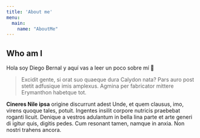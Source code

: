 ```yaml
---
title: 'About me'
menu:
  main:
    name: "AboutMe"
---
```


## Who am I

Hola soy Diego Bernal y aquí vas a leer un poco sobre mí 🤩

> Excidit gente, si orat suo quaeque dura Calydon nata? Pars auro post stetit
> adfusique imis amplexus. Agmina per fabricator
> mittere Erymanthon habetque tot.

**Cineres Nile ipsa** origine discurrunt adest Unde, et quem clausus, imo,
virens quoque tales, potuit. Ingentes insilit corpore nutricis praebebat roganti
licuit. Denique a vestros adulantum in bella lina parte et arte generi di igitur
quis, digitis pedes. Cum resonant tamen, namque in anxia. Non nostri trahens
ancora.

